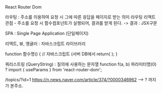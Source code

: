 React Router Dom

라우팅 : 주소를 이용하여 요청 시 그에 따른 응답을 페이지로 받는 의미
    라우팅 리액트 관점 - 주소를 요청 시 함수컴포넌트가 실행되어, 결과를 받게 된다. -> 결과 : JSX구문

SPA : Single Page Application (단일페이지)

리액트, 뷰, 앵귤러 : 자바스크립트 라이브러리

function 함수명() {
    // 자바스크립트 (서버 DB에서
    return(
        <!-- JSX구문 -->
    );
}

쿼리스트링 (QueryString) : 질의에 사용하는 문자열
function f(a,  b)
파라미터명(0) ? 
import { useParams } from 'react-router-dom';

/topics/?id=1
https://n.news.naver.com/article/374/?0000346962  --> ? 까지가 본주소.